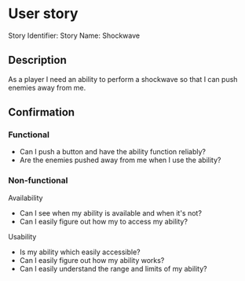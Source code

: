 # User story 

Story Identifier: <id>
Story Name: Shockwave


## Description 

As a player I need an ability to perform a shockwave so that I can push enemies away from me.


## Confirmation

### Functional
- Can I push a button and have the ability function reliably?
- Are the enemies pushed away from me when I use the ability?

### Non-functional
Availability
- Can I see when my ability is available and when it's not?
- Can I easily figure out how my to access my ability?

Usability
- Is my ability which easily accessible?
- Can I easily figure out how my ability works?
- Can I easily understand the range and limits of my ability?


